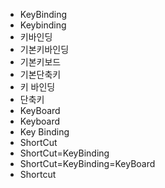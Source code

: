 - KeyBinding
- Keybinding
- 키바인딩
- 기본키바인딩
- 기본키보드
- 기본단축키
- 키 바인딩
- 단축키
- KeyBoard
- Keyboard
- Key Binding
- ShortCut
- ShortCut=KeyBinding
- ShortCut=KeyBinding=KeyBoard
- Shortcut